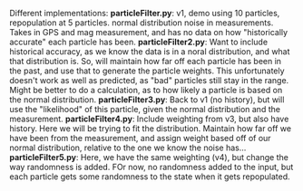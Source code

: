 Different implementations:
**particleFilter.py**: v1, demo using 10 particles, repopulation at 5 particles. normal distribution noise in measurements. Takes in GPS and mag measurement, and has no data on how "historically accurate" each particle has been. 
**particleFilter2.py**: Want to include historical accuracy, as we know the data is in a noral distribution, and what that distribution is. So, will maintain how far off each particle has been in the past, and use that to generate the particle weights. This unfortunately doesn't work as well as predicted, as "bad" particles still stay in the range. Might be better to do a calculation, as to how likely a particle is based on the normal distribution.
**particleFilter3.py**: Back to v1 (no history), but will use the "likelihood" of this particle, given the normal distribution and the measurement. 
**particleFilter4.py**: Include weighting from v3, but also have history. Here we will be trying to fit the distribution. Maintain how far off we have been from the measurement, and assign weight based off of our normal distribution, relative to the one we know the noise has...
**particleFilter5.py**: Here, we have the same weighting (v4), but change the way randomness is added. FOr now, no randomness added to the input, but each particle gets some randomness to the state when it gets repopulated.